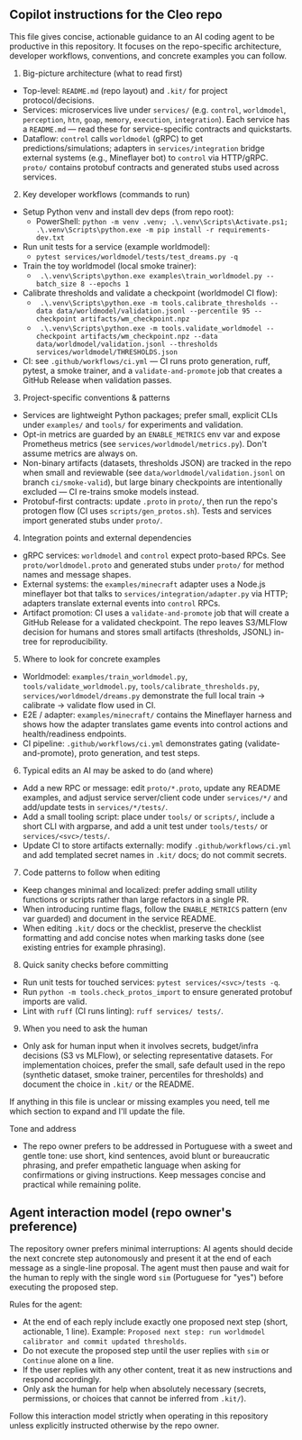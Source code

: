 ## Copilot instructions for the Cleo repo

This file gives concise, actionable guidance to an AI coding agent to be productive in this repository. It focuses on the repo-specific architecture, developer workflows, conventions, and concrete examples you can follow.

1) Big-picture architecture (what to read first)
- Top-level: `README.md` (repo layout) and `.kit/` for project protocol/decisions.
- Services: microservices live under `services/` (e.g. `control`, `worldmodel`, `perception`, `htn`, `goap`, `memory`, `execution`, `integration`). Each service has a `README.md` — read these for service-specific contracts and quickstarts.
- Dataflow: `control` calls `worldmodel` (gRPC) to get predictions/simulations; adapters in `services/integration` bridge external systems (e.g., Mineflayer bot) to `control` via HTTP/gRPC. `proto/` contains protobuf contracts and generated stubs used across services.

2) Key developer workflows (commands to run)
- Setup Python venv and install dev deps (from repo root):
  - PowerShell: `python -m venv .venv; .\.venv\Scripts\Activate.ps1; .\.venv\Scripts\python.exe -m pip install -r requirements-dev.txt`
- Run unit tests for a service (example worldmodel):
  - `pytest services/worldmodel/tests/test_dreams.py -q`
- Train the toy worldmodel (local smoke trainer):
  - ` .\.venv\Scripts\python.exe examples\train_worldmodel.py --batch_size 8 --epochs 1`
- Calibrate thresholds and validate a checkpoint (worldmodel CI flow):
  - ` .\.venv\Scripts\python.exe -m tools.calibrate_thresholds --data data/worldmodel/validation.jsonl --percentile 95 --checkpoint artifacts/wm_checkpoint.npz`
  - ` .\.venv\Scripts\python.exe -m tools.validate_worldmodel --checkpoint artifacts/wm_checkpoint.npz --data data/worldmodel/validation.jsonl --thresholds services/worldmodel/THRESHOLDS.json`
- CI: see `.github/workflows/ci.yml` — CI runs proto generation, ruff, pytest, a smoke trainer, and a `validate-and-promote` job that creates a GitHub Release when validation passes.

3) Project-specific conventions & patterns
- Services are lightweight Python packages; prefer small, explicit CLIs under `examples/` and `tools/` for experiments and validation.
- Opt-in metrics are guarded by an `ENABLE_METRICS` env var and expose Prometheus metrics (see `services/worldmodel/metrics.py`). Don't assume metrics are always on.
- Non-binary artifacts (datasets, thresholds JSON) are tracked in the repo when small and reviewable (see `data/worldmodel/validation.jsonl` on branch `ci/smoke-valid`), but large binary checkpoints are intentionally excluded — CI re-trains smoke models instead.
- Protobuf-first contracts: update `.proto` in `proto/`, then run the repo's protogen flow (CI uses `scripts/gen_protos.sh`). Tests and services import generated stubs under `proto/`.

4) Integration points and external dependencies
- gRPC services: `worldmodel` and `control` expect proto-based RPCs. See `proto/worldmodel.proto` and generated stubs under `proto/` for method names and message shapes.
- External systems: the `examples/minecraft` adapter uses a Node.js mineflayer bot that talks to `services/integration/adapter.py` via HTTP; adapters translate external events into `control` RPCs.
- Artifact promotion: CI uses a `validate-and-promote` job that will create a GitHub Release for a validated checkpoint. The repo leaves S3/MLFlow decision for humans and stores small artifacts (thresholds, JSONL) in-tree for reproducibility.

5) Where to look for concrete examples
- Worldmodel: `examples/train_worldmodel.py`, `tools/validate_worldmodel.py`, `tools/calibrate_thresholds.py`, `services/worldmodel/dreams.py` demonstrate the full local train → calibrate → validate flow used in CI.
- E2E / adapter: `examples/minecraft/` contains the Mineflayer harness and shows how the adapter translates game events into control actions and health/readiness endpoints.
- CI pipeline: `.github/workflows/ci.yml` demonstrates gating (validate-and-promote), proto generation, and test steps.

6) Typical edits an AI may be asked to do (and where)
- Add a new RPC or message: edit `proto/*.proto`, update any README examples, and adjust service server/client code under `services/*/` and add/update tests in `services/*/tests/`.
- Add a small tooling script: place under `tools/` or `scripts/`, include a short CLI with argparse, and add a unit test under `tools/tests/` or `services/<svc>/tests/`.
- Update CI to store artifacts externally: modify `.github/workflows/ci.yml` and add templated secret names in `.kit/` docs; do not commit secrets.

7) Code patterns to follow when editing
- Keep changes minimal and localized: prefer adding small utility functions or scripts rather than large refactors in a single PR.
- When introducing runtime flags, follow the `ENABLE_METRICS` pattern (env var guarded) and document in the service README.
- When editing `.kit/` docs or the checklist, preserve the checklist formatting and add concise notes when marking tasks done (see existing entries for example phrasing).

8) Quick sanity checks before committing
- Run unit tests for touched services: `pytest services/<svc>/tests -q`.
- Run `python -m tools.check_protos_import` to ensure generated protobuf imports are valid.
- Lint with `ruff` (CI runs linting): `ruff services/ tests/`.

9) When you need to ask the human
- Only ask for human input when it involves secrets, budget/infra decisions (S3 vs MLFlow), or selecting representative datasets. For implementation choices, prefer the small, safe default used in the repo (synthetic dataset, smoke trainer, percentiles for thresholds) and document the choice in `.kit/` or the README.

If anything in this file is unclear or missing examples you need, tell me which section to expand and I'll update the file.

Tone and address
- The repo owner prefers to be addressed in Portuguese with a sweet and gentle tone: use short, kind sentences, avoid blunt or bureaucratic phrasing, and prefer empathetic language when asking for confirmations or giving instructions. Keep messages concise and practical while remaining polite.


## Agent interaction model (repo owner's preference)

The repository owner prefers minimal interruptions: AI agents should decide the next concrete step autonomously and present it at the end of each message as a single-line proposal. The agent must then pause and wait for the human to reply with the single word `sim` (Portuguese for "yes") before executing the proposed step.

Rules for the agent:
- At the end of each reply include exactly one proposed next step (short, actionable, 1 line). Example: `Proposed next step: run worldmodel calibrator and commit updated thresholds`.
- Do not execute the proposed step until the user replies with `sim` or `Continue` alone on a line.
- If the user replies with any other content, treat it as new instructions and respond accordingly.
- Only ask the human for help when absolutely necessary (secrets, permissions, or choices that cannot be inferred from `.kit/`).

Follow this interaction model strictly when operating in this repository unless explicitly instructed otherwise by the repo owner.
